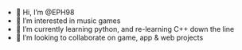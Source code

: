 - 👋 Hi, I’m @EPH98
- 👀 I’m interested in music games
- 🌱 I’m currently learning python, and re-learning C++ down the line
- 💞️ I’m looking to collaborate on game, app & web projects

<!---
EPH98/EPH98 is a ✨ special ✨ repository because its `README.md` (this file) appears on your GitHub profile.
You can click the Preview link to take a look at your changes.
--->
